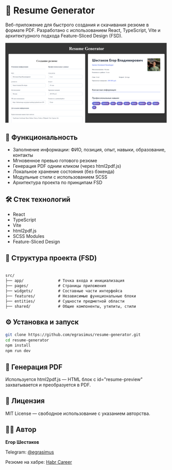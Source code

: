 # 📝 Resume Generator

Веб-приложение для быстрого создания и скачивания резюме в формате PDF. Разработано с использованием React, TypeScript, Vite и архитектурного подхода Feature-Sliced Design (FSD).

![preview](./public/preview.png)

## 🚀 Функциональность

- Заполнение информации: ФИО, позиция, опыт, навыки, образование, контакты  
- Мгновенное превью готового резюме  
- Генерация PDF одним кликом (через html2pdf.js)  
- Локальное хранение состояния (без бэкенда)  
- Модульные стили с использованием SCSS  
- Архитектура проекта по принципам FSD  

## 🛠️ Стек технологий

- React  
- TypeScript  
- Vite  
- html2pdf.js  
- SCSS Modules  
- Feature-Sliced Design  

## 📁 Структура проекта (FSD)

```

src/
├── app/               # Точка входа и инициализация
├── pages/             # Страницы приложения
├── widgets/           # Составные части интерфейса
├── features/          # Независимые функциональные блоки
├── entities/          # Сущности предметной области
├── shared/            # Общие компоненты, утилиты, стили

````

## ⚙️ Установка и запуск

```bash
git clone https://github.com/egrasimus/resume-generator.git
cd resume-generator
npm install
npm run dev
````

## 📄 Генерация PDF

Используется html2pdf.js — HTML блок с id="resume-preview" захватывается и преобразуется в PDF.

## 📜 Лицензия

MIT License — свободное использование с указанием авторства.

## 👨‍💻 Автор

**Егор Шестаков**

Telegram: [@egrasimus](https://t.me/egrasimus)

Резюме на хабре: [Habr Career](https://career.habr.com/egrasimus)
